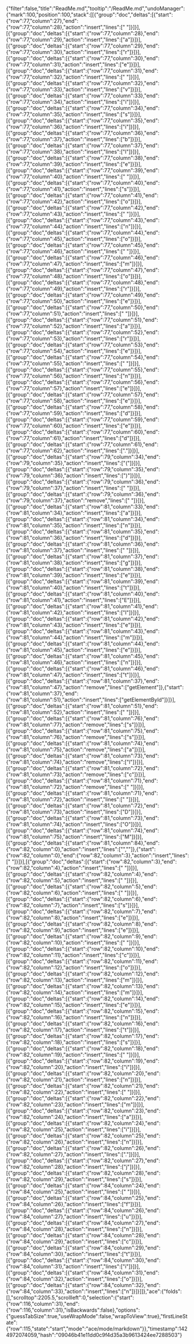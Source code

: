 {"filter":false,"title":"ReadMe.md","tooltip":"/ReadMe.md","undoManager":{"mark":100,"position":100,"stack":[[{"group":"doc","deltas":[{"start":{"row":77,"column":27},"end":{"row":77,"column":28},"action":"insert","lines":[" "]}]}],[{"group":"doc","deltas":[{"start":{"row":77,"column":28},"end":{"row":77,"column":29},"action":"insert","lines":["a"]}]}],[{"group":"doc","deltas":[{"start":{"row":77,"column":29},"end":{"row":77,"column":30},"action":"insert","lines":["r"]}]}],[{"group":"doc","deltas":[{"start":{"row":77,"column":30},"end":{"row":77,"column":31},"action":"insert","lines":["e"]}]}],[{"group":"doc","deltas":[{"start":{"row":77,"column":31},"end":{"row":77,"column":32},"action":"insert","lines":[" "]}]}],[{"group":"doc","deltas":[{"start":{"row":77,"column":32},"end":{"row":77,"column":33},"action":"insert","lines":["v"]}]}],[{"group":"doc","deltas":[{"start":{"row":77,"column":33},"end":{"row":77,"column":34},"action":"insert","lines":["i"]}]}],[{"group":"doc","deltas":[{"start":{"row":77,"column":34},"end":{"row":77,"column":35},"action":"insert","lines":["s"]}]}],[{"group":"doc","deltas":[{"start":{"row":77,"column":35},"end":{"row":77,"column":36},"action":"insert","lines":["i"]}]}],[{"group":"doc","deltas":[{"start":{"row":77,"column":36},"end":{"row":77,"column":37},"action":"insert","lines":["b"]}]}],[{"group":"doc","deltas":[{"start":{"row":77,"column":37},"end":{"row":77,"column":38},"action":"insert","lines":["l"]}]}],[{"group":"doc","deltas":[{"start":{"row":77,"column":38},"end":{"row":77,"column":39},"action":"insert","lines":["e"]}]}],[{"group":"doc","deltas":[{"start":{"row":77,"column":39},"end":{"row":77,"column":40},"action":"insert","lines":[" "]}]}],[{"group":"doc","deltas":[{"start":{"row":77,"column":40},"end":{"row":77,"column":41},"action":"insert","lines":["s"]}]}],[{"group":"doc","deltas":[{"start":{"row":77,"column":41},"end":{"row":77,"column":42},"action":"insert","lines":["o"]}]}],[{"group":"doc","deltas":[{"start":{"row":77,"column":42},"end":{"row":77,"column":43},"action":"insert","lines":[" "]}]}],[{"group":"doc","deltas":[{"start":{"row":77,"column":43},"end":{"row":77,"column":44},"action":"insert","lines":["n"]}]}],[{"group":"doc","deltas":[{"start":{"row":77,"column":44},"end":{"row":77,"column":45},"action":"insert","lines":["o"]}]}],[{"group":"doc","deltas":[{"start":{"row":77,"column":45},"end":{"row":77,"column":46},"action":"insert","lines":[" "]}]}],[{"group":"doc","deltas":[{"start":{"row":77,"column":46},"end":{"row":77,"column":47},"action":"insert","lines":["m"]}]}],[{"group":"doc","deltas":[{"start":{"row":77,"column":47},"end":{"row":77,"column":48},"action":"insert","lines":["o"]}]}],[{"group":"doc","deltas":[{"start":{"row":77,"column":48},"end":{"row":77,"column":49},"action":"insert","lines":["r"]}]}],[{"group":"doc","deltas":[{"start":{"row":77,"column":49},"end":{"row":77,"column":50},"action":"insert","lines":["e"]}]}],[{"group":"doc","deltas":[{"start":{"row":77,"column":50},"end":{"row":77,"column":51},"action":"insert","lines":[" "]}]}],[{"group":"doc","deltas":[{"start":{"row":77,"column":51},"end":{"row":77,"column":52},"action":"insert","lines":["a"]}]}],[{"group":"doc","deltas":[{"start":{"row":77,"column":52},"end":{"row":77,"column":53},"action":"insert","lines":["r"]}]}],[{"group":"doc","deltas":[{"start":{"row":77,"column":53},"end":{"row":77,"column":54},"action":"insert","lines":["e"]}]}],[{"group":"doc","deltas":[{"start":{"row":77,"column":54},"end":{"row":77,"column":55},"action":"insert","lines":[" "]}]}],[{"group":"doc","deltas":[{"start":{"row":77,"column":55},"end":{"row":77,"column":56},"action":"insert","lines":["n"]}]}],[{"group":"doc","deltas":[{"start":{"row":77,"column":56},"end":{"row":77,"column":57},"action":"insert","lines":["e"]}]}],[{"group":"doc","deltas":[{"start":{"row":77,"column":57},"end":{"row":77,"column":58},"action":"insert","lines":["e"]}]}],[{"group":"doc","deltas":[{"start":{"row":77,"column":58},"end":{"row":77,"column":59},"action":"insert","lines":["d"]}]}],[{"group":"doc","deltas":[{"start":{"row":77,"column":59},"end":{"row":77,"column":60},"action":"insert","lines":["e"]}]}],[{"group":"doc","deltas":[{"start":{"row":77,"column":60},"end":{"row":77,"column":61},"action":"insert","lines":["d"]}]}],[{"group":"doc","deltas":[{"start":{"row":77,"column":61},"end":{"row":77,"column":62},"action":"insert","lines":["."]}]}],[{"group":"doc","deltas":[{"start":{"row":79,"column":34},"end":{"row":79,"column":35},"action":"insert","lines":["("]}]}],[{"group":"doc","deltas":[{"start":{"row":79,"column":35},"end":{"row":79,"column":36},"action":"insert","lines":[")"]}]}],[{"group":"doc","deltas":[{"start":{"row":79,"column":36},"end":{"row":79,"column":37},"action":"insert","lines":[" "]}]}],[{"group":"doc","deltas":[{"start":{"row":79,"column":36},"end":{"row":79,"column":37},"action":"remove","lines":[" "]}]}],[{"group":"doc","deltas":[{"start":{"row":81,"column":33},"end":{"row":81,"column":34},"action":"insert","lines":["a"]}]}],[{"group":"doc","deltas":[{"start":{"row":81,"column":34},"end":{"row":81,"column":35},"action":"insert","lines":["n"]}]}],[{"group":"doc","deltas":[{"start":{"row":81,"column":35},"end":{"row":81,"column":36},"action":"insert","lines":["d"]}]}],[{"group":"doc","deltas":[{"start":{"row":81,"column":36},"end":{"row":81,"column":37},"action":"insert","lines":[" "]}]}],[{"group":"doc","deltas":[{"start":{"row":81,"column":37},"end":{"row":81,"column":38},"action":"insert","lines":["g"]}]}],[{"group":"doc","deltas":[{"start":{"row":81,"column":38},"end":{"row":81,"column":39},"action":"insert","lines":["e"]}]}],[{"group":"doc","deltas":[{"start":{"row":81,"column":39},"end":{"row":81,"column":40},"action":"insert","lines":["t"]}]}],[{"group":"doc","deltas":[{"start":{"row":81,"column":40},"end":{"row":81,"column":41},"action":"insert","lines":["E"]}]}],[{"group":"doc","deltas":[{"start":{"row":81,"column":41},"end":{"row":81,"column":42},"action":"insert","lines":["l"]}]}],[{"group":"doc","deltas":[{"start":{"row":81,"column":42},"end":{"row":81,"column":43},"action":"insert","lines":["e"]}]}],[{"group":"doc","deltas":[{"start":{"row":81,"column":43},"end":{"row":81,"column":44},"action":"insert","lines":["m"]}]}],[{"group":"doc","deltas":[{"start":{"row":81,"column":44},"end":{"row":81,"column":45},"action":"insert","lines":["e"]}]}],[{"group":"doc","deltas":[{"start":{"row":81,"column":45},"end":{"row":81,"column":46},"action":"insert","lines":["n"]}]}],[{"group":"doc","deltas":[{"start":{"row":81,"column":46},"end":{"row":81,"column":47},"action":"insert","lines":["t"]}]}],[{"group":"doc","deltas":[{"start":{"row":81,"column":37},"end":{"row":81,"column":47},"action":"remove","lines":["getElement"]},{"start":{"row":81,"column":37},"end":{"row":81,"column":51},"action":"insert","lines":["getElementById"]}]}],[{"group":"doc","deltas":[{"start":{"row":81,"column":51},"end":{"row":81,"column":52},"action":"insert","lines":[" "]}]}],[{"group":"doc","deltas":[{"start":{"row":81,"column":76},"end":{"row":81,"column":77},"action":"remove","lines":["s"]}]}],[{"group":"doc","deltas":[{"start":{"row":81,"column":75},"end":{"row":81,"column":76},"action":"remove","lines":["s"]}]}],[{"group":"doc","deltas":[{"start":{"row":81,"column":74},"end":{"row":81,"column":75},"action":"remove","lines":["a"]}]}],[{"group":"doc","deltas":[{"start":{"row":81,"column":73},"end":{"row":81,"column":74},"action":"remove","lines":["l"]}]}],[{"group":"doc","deltas":[{"start":{"row":81,"column":72},"end":{"row":81,"column":73},"action":"remove","lines":["c"]}]}],[{"group":"doc","deltas":[{"start":{"row":81,"column":71},"end":{"row":81,"column":72},"action":"remove","lines":[" "]}]}],[{"group":"doc","deltas":[{"start":{"row":81,"column":71},"end":{"row":81,"column":72},"action":"insert","lines":[" "]}]}],[{"group":"doc","deltas":[{"start":{"row":81,"column":72},"end":{"row":81,"column":73},"action":"insert","lines":["D"]}]}],[{"group":"doc","deltas":[{"start":{"row":81,"column":73},"end":{"row":81,"column":74},"action":"insert","lines":["O"]}]}],[{"group":"doc","deltas":[{"start":{"row":81,"column":74},"end":{"row":81,"column":75},"action":"insert","lines":["M"]}]}],[{"group":"doc","deltas":[{"start":{"row":81,"column":84},"end":{"row":82,"column":0},"action":"insert","lines":["",""]},{"start":{"row":82,"column":0},"end":{"row":82,"column":3},"action":"insert","lines":["   "]}]}],[{"group":"doc","deltas":[{"start":{"row":82,"column":3},"end":{"row":82,"column":4},"action":"insert","lines":[" "]}]}],[{"group":"doc","deltas":[{"start":{"row":82,"column":4},"end":{"row":82,"column":5},"action":"insert","lines":[" "]}]}],[{"group":"doc","deltas":[{"start":{"row":82,"column":5},"end":{"row":82,"column":6},"action":"insert","lines":[" "]}]}],[{"group":"doc","deltas":[{"start":{"row":82,"column":6},"end":{"row":82,"column":7},"action":"insert","lines":["s"]}]}],[{"group":"doc","deltas":[{"start":{"row":82,"column":7},"end":{"row":82,"column":8},"action":"insert","lines":["e"]}]}],[{"group":"doc","deltas":[{"start":{"row":82,"column":8},"end":{"row":82,"column":9},"action":"insert","lines":["e"]}]}],[{"group":"doc","deltas":[{"start":{"row":82,"column":9},"end":{"row":82,"column":10},"action":"insert","lines":[" "]}]}],[{"group":"doc","deltas":[{"start":{"row":82,"column":10},"end":{"row":82,"column":11},"action":"insert","lines":["c"]}]}],[{"group":"doc","deltas":[{"start":{"row":82,"column":11},"end":{"row":82,"column":12},"action":"insert","lines":["o"]}]}],[{"group":"doc","deltas":[{"start":{"row":82,"column":12},"end":{"row":82,"column":13},"action":"insert","lines":["m"]}]}],[{"group":"doc","deltas":[{"start":{"row":82,"column":13},"end":{"row":82,"column":14},"action":"insert","lines":["m"]}]}],[{"group":"doc","deltas":[{"start":{"row":82,"column":14},"end":{"row":82,"column":15},"action":"insert","lines":["e"]}]}],[{"group":"doc","deltas":[{"start":{"row":82,"column":15},"end":{"row":82,"column":16},"action":"insert","lines":["n"]}]}],[{"group":"doc","deltas":[{"start":{"row":82,"column":16},"end":{"row":82,"column":17},"action":"insert","lines":["t"]}]}],[{"group":"doc","deltas":[{"start":{"row":82,"column":17},"end":{"row":82,"column":18},"action":"insert","lines":["s"]}]}],[{"group":"doc","deltas":[{"start":{"row":82,"column":18},"end":{"row":82,"column":19},"action":"insert","lines":[" "]}]}],[{"group":"doc","deltas":[{"start":{"row":82,"column":19},"end":{"row":82,"column":20},"action":"insert","lines":["i"]}]}],[{"group":"doc","deltas":[{"start":{"row":82,"column":20},"end":{"row":82,"column":21},"action":"insert","lines":["n"]}]}],[{"group":"doc","deltas":[{"start":{"row":82,"column":21},"end":{"row":82,"column":22},"action":"insert","lines":[" "]}]}],[{"group":"doc","deltas":[{"start":{"row":82,"column":22},"end":{"row":82,"column":23},"action":"insert","lines":["m"]}]}],[{"group":"doc","deltas":[{"start":{"row":82,"column":23},"end":{"row":82,"column":24},"action":"insert","lines":["a"]}]}],[{"group":"doc","deltas":[{"start":{"row":82,"column":24},"end":{"row":82,"column":25},"action":"insert","lines":["i"]}]}],[{"group":"doc","deltas":[{"start":{"row":82,"column":25},"end":{"row":82,"column":26},"action":"insert","lines":["n"]}]}],[{"group":"doc","deltas":[{"start":{"row":82,"column":26},"end":{"row":82,"column":27},"action":"insert","lines":["."]}]}],[{"group":"doc","deltas":[{"start":{"row":82,"column":27},"end":{"row":82,"column":28},"action":"insert","lines":["j"]}]}],[{"group":"doc","deltas":[{"start":{"row":82,"column":28},"end":{"row":82,"column":29},"action":"insert","lines":["s"]}]}],[{"group":"doc","deltas":[{"start":{"row":84,"column":24},"end":{"row":84,"column":25},"action":"insert","lines":[" "]}]}],[{"group":"doc","deltas":[{"start":{"row":84,"column":25},"end":{"row":84,"column":26},"action":"insert","lines":["f"]}]}],[{"group":"doc","deltas":[{"start":{"row":84,"column":26},"end":{"row":84,"column":27},"action":"insert","lines":["u"]}]}],[{"group":"doc","deltas":[{"start":{"row":84,"column":27},"end":{"row":84,"column":28},"action":"insert","lines":["n"]}]}],[{"group":"doc","deltas":[{"start":{"row":84,"column":28},"end":{"row":84,"column":29},"action":"insert","lines":["c"]}]}],[{"group":"doc","deltas":[{"start":{"row":84,"column":29},"end":{"row":84,"column":30},"action":"insert","lines":["t"]}]}],[{"group":"doc","deltas":[{"start":{"row":84,"column":30},"end":{"row":84,"column":31},"action":"insert","lines":["i"]}]}],[{"group":"doc","deltas":[{"start":{"row":84,"column":31},"end":{"row":84,"column":32},"action":"insert","lines":["o"]}]}],[{"group":"doc","deltas":[{"start":{"row":84,"column":32},"end":{"row":84,"column":33},"action":"insert","lines":["n"]}]}]]},"ace":{"folds":[],"scrolltop":2205.5,"scrollleft":0,"selection":{"start":{"row":116,"column":31},"end":{"row":116,"column":31},"isBackwards":false},"options":{"guessTabSize":true,"useWrapMode":false,"wrapToView":true},"firstLineState":{"row":115,"state":"start","mode":"ace/mode/markdown"}},"timestamp":1424972074059,"hash":"09046b41e11dd0c9f4d35a3b9613424ee7288503"}